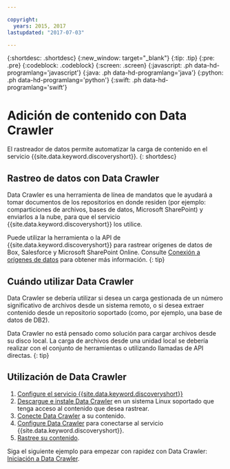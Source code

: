 ```yaml
---

copyright:
  years: 2015, 2017
lastupdated: "2017-07-03"

---
```


{:shortdesc: .shortdesc}
{:new_window: target="_blank"}
{:tip: .tip}
{:pre: .pre}
{:codeblock: .codeblock}
{:screen: .screen}
{:javascript: .ph data-hd-programlang='javascript'}
{:java: .ph data-hd-programlang='java'}
{:python: .ph data-hd-programlang='python'}
{:swift: .ph data-hd-programlang='swift'}

# Adición de contenido con Data Crawler

El rastreador de datos permite automatizar la carga de contenido en el servicio {{site.data.keyword.discoveryshort}}.
{: shortdesc}

## Rastreo de datos con Data Crawler

Data Crawler es una herramienta de línea de mandatos que le ayudará a tomar documentos de los repositorios en donde residen (por ejemplo: comparticiones de archivos, bases de datos, Microsoft SharePoint) y enviarlos a la nube, para que el servicio {{site.data.keyword.discoveryshort}} los utilice.

Puede utilizar la herramienta o la API de {{site.data.keyword.discoveryshort}} para rastrear orígenes de datos de Box, Salesforce y Microsoft SharePoint Online. Consulte [Conexión a orígenes de datos](/docs/services/discovery/connect.html) para obtener más información.
{: tip}

## Cuándo utilizar Data Crawler

Data Crawler se debería utilizar si desea un carga gestionada de un número significativo de archivos desde un sistema remoto, o si desea extraer contenido desde un repositorio soportado (como, por ejemplo, una base de datos de DB2).

Data Crawler no está pensado como solución para cargar archivos desde su disco local. La carga de archivos desde una unidad local se debería realizar con el conjunto de herramientas o utilizando llamadas de API directas.
{: tip}

## Utilización de Data Crawler

1. [Configure el servicio {{site.data.keyword.discoveryshort}}](/docs/services/discovery/building.html#configuring-your-service)
1. [Descargue e instale Data Crawler](/docs/services/discovery/data-crawler-install.html) en un sistema Linux soportado que tenga acceso al contenido que desea rastrear.
1. [Conecte Data Crawler](/docs/services/discovery/data-crawler-seeds.html) a su contenido.
1. [Configure Data Crawler](/docs/services/discovery/data-crawler-discovery.html) para conectarse al servicio {{site.data.keyword.discoveryshort}}.
1. [Rastree su contenido](/docs/services/discovery/data-crawler-run.html).

Siga el siguiente ejemplo para empezar con rapidez con Data Crawler: [Iniciación a Data Crawler](/docs/services/discovery/data-crawler-qs.html).
